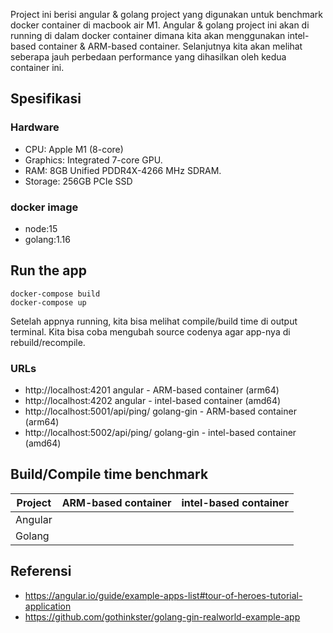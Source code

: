 Project ini berisi angular & golang project yang digunakan untuk benchmark docker container di macbook air M1.
Angular & golang project ini akan di running di dalam docker container dimana kita akan menggunakan intel-based container & ARM-based container.
Selanjutnya kita akan melihat seberapa jauh perbedaan performance yang dihasilkan oleh kedua container ini.

## Spesifikasi

### Hardware

* CPU: Apple M1 (8-core)
* Graphics: Integrated 7-core GPU.
* RAM: 8GB Unified PDDR4X-4266 MHz SDRAM.
* Storage: 256GB PCIe SSD

### docker image

* node:15
* golang:1.16

## Run the app

```
docker-compose build
docker-compose up
```

Setelah appnya running, kita bisa melihat compile/build time di output terminal.
Kita bisa coba mengubah source codenya agar app-nya di rebuild/recompile. 

### URLs

* http://localhost:4201 angular - ARM-based container (arm64)
* http://localhost:4202 angular - intel-based container (amd64)
* http://localhost:5001/api/ping/ golang-gin - ARM-based container (arm64)
* http://localhost:5002/api/ping/ golang-gin - intel-based container (amd64)

## Build/Compile time benchmark
| Project  |  ARM-based container | intel-based container  |
|---|---|---|
|  Angular |   |   |
|  Golang |   |   |

## Referensi

* https://angular.io/guide/example-apps-list#tour-of-heroes-tutorial-application
* https://github.com/gothinkster/golang-gin-realworld-example-app